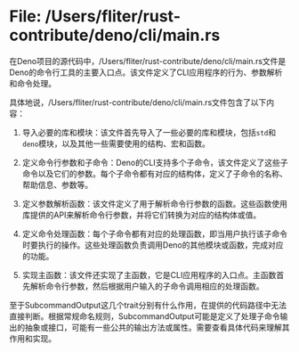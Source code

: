 # File: /Users/fliter/rust-contribute/deno/cli/main.rs

在Deno项目的源代码中，/Users/fliter/rust-contribute/deno/cli/main.rs文件是Deno的命令行工具的主要入口点。该文件定义了CLI应用程序的行为、参数解析和命令处理。

具体地说，/Users/fliter/rust-contribute/deno/cli/main.rs文件包含了以下内容：

1. 导入必要的库和模块：该文件首先导入了一些必要的库和模块，包括`std`和`deno`模块，以及其他一些需要使用的结构、宏和函数。

2. 定义命令行参数和子命令：Deno的CLI支持多个子命令，该文件定义了这些子命令以及它们的参数。每个子命令都有对应的结构体，定义了子命令的名称、帮助信息、参数等。

3. 定义参数解析函数：该文件定义了用于解析命令行参数的函数。这些函数使用库提供的API来解析命令行参数，并将它们转换为对应的结构体或值。

4. 定义命令处理函数：每个子命令都有对应的处理函数，即当用户执行该子命令时要执行的操作。这些处理函数负责调用Deno的其他模块或函数，完成对应的功能。

5. 实现主函数：该文件还实现了主函数，它是CLI应用程序的入口点。主函数首先解析命令行参数，然后根据用户输入的子命令调用相应的处理函数。

至于SubcommandOutput这几个trait分别有什么作用，在提供的代码路径中无法直接判断。根据常规命名规则，SubcommandOutput可能是定义了处理子命令输出的抽象或接口，可能有一些公共的输出方法或属性。需要查看具体代码来理解其作用和实现。

